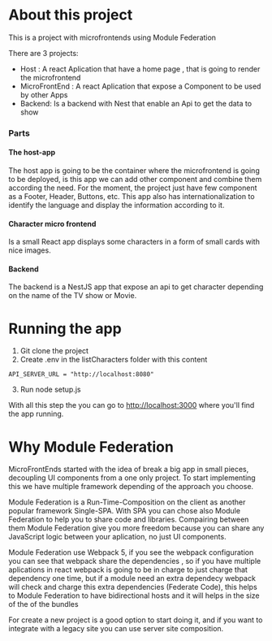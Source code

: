 # About this project 

This is a project with microfrontends using Module Federation

There are 3 projects:
- Host : A react Aplication that have a home page , that is going to render the microfrontend
- MicroFrontEnd : A react Aplication that expose a Component to be used by other Apps
- Backend: Is a backend with Nest that enable an Api to get the data to show
### Parts

#### The host-app

The host app is going to be the container where the microfrontend is going to be deployed, is this app we can add other component and combine them according the need. For the moment, the project just have few component as a Footer, Header, Buttons, etc.
This app also has internationalization to identify the language and display the information according to it.

#### Character micro frontend

Is a small React app displays some characters in a form of small cards with nice images. 

#### Backend

The backend is a NestJS app that expose an api to get character depending on the name of the TV show or Movie.


# Running the app
1. Git clone the project
2. Create .env in the listCharacters folder with this content
```
API_SERVER_URL = "http://localhost:8080"
```
3. Run node setup.js

With all this step the you can go to  [http://localhost:3000](http://localhost:3000) where you'll find the app running.

# Why Module Federation

MicroFrontEnds started with the idea of break a big app in small pieces, decoupling UI components from a one only project.  To start implementing this we have multiple framework depending of the approach you choose.

Module Federation is a Run-Time-Composition on the client as another popular framework Single-SPA. With SPA you can chose also Module Federation to help you to share code and libraries. Compairing between them Module Federation give you more freedom because you can share any JavaScript logic between your aplication, no just UI components.

Module Federation use Webpack 5, if you see the webpack configuration you can see that webpack share the dependencies , so if you have multiple aplications in react webpack is going to be in charge to just charge that dependency one time, but if a module need an extra dependecy webpack will check and charge this extra dependencies (Federate Code), this helps to Module Federation to have bidirectional hosts and it will helps in the size of the of the bundles

For create a new project is a good option to start doing it, and if you want to integrate with a legacy site you can use server site composition.
